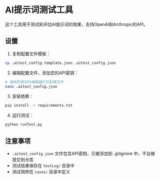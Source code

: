 # AI提示词测试工具

这个工具用于测试和评估AI提示词的效果，支持OpenAI和Anthropic的API。

## 设置

1. 复制配置文件模板：
```bash
cp .aitest_config.template.json .aitest_config.json
```

2. 编辑配置文件，添加您的API密钥：
```bash
# 使用您喜欢的编辑器打开配置文件
nano .aitest_config.json
```

3. 安装依赖：
```bash
pip install -r requirements.txt
```

4. 运行测试：
```bash
python runTest.py
```

## 注意事项

- `.aitest_config.json` 文件包含API密钥，已被添加到 .gitignore 中，不会被提交到仓库
- 测试结果保存在 `testLog/` 目录中
- 测试用例在 `cases/` 目录中定义 